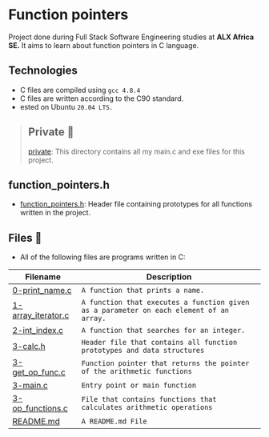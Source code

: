 # Function pointers
Project done during Full Stack Software Engineering studies at **ALX Africa SE.** It aims to learn about function pointers in C language.

## Technologies
  - C files are compiled using `gcc 4.8.4`
  - C files are written according to the C90 standard.
  - ested on Ubuntu `20.04 LTS.`

 > ## Private 📁
 > [private](./private): This directory contains all my main.c and exe files for this project.

## function_pointers.h
 * [function_pointers.h](./function_pointers.h): Header file containing prototypes for all functions written in the project.

## Files 📃
 * All of the following files are programs written in C:

 **Filename** | **Description**
--------------|-----------------
[0-print_name.c](./0-print_name.c) | `A function that prints a name.`
[1-array_iterator.c](./1-array_iterator.c) | `A function that executes a function given as a parameter on each element of an array.`
[2-int_index.c](./2-int_index.c) | `A function that searches for an integer.`
[3-calc.h](./3-calc.h) | `Header file that contains all function prototypes and data structures`
[3-get_op_func.c](./3-get_op_func.c) | `Function pointer that returns the pointer of the arithmetic functions`
[3-main.c](./3-main.c) | `Entry point or main function`
[3-op_functions.c](./3-op_functions.c) | `File that contains functions that calculates arithmetic operations`
[README.md](./README.md) | `A README.md File`


